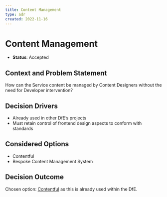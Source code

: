 ```yaml
---
title: Content Management
type: adr
created: 2022-11-16
---
```


# Content Management

* **Status**: Accepted

## Context and Problem Statement

How can the Service content be managed by Content Designers without the need for Developer intervention?

## Decision Drivers

* Already used in other DfE’s projects
* Must retain control of frontend design aspects to conform with standards

## Considered Options

* Contentful
* Bespoke Content Management System

## Decision Outcome

Chosen option: [Contentful](https://github.com/features/actions) as this is already used within the DfE.